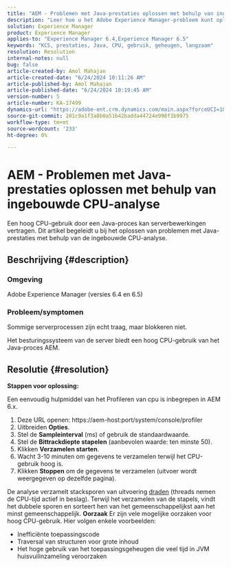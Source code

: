 ```yaml
---
title: "AEM - Problemen met Java-prestaties oplossen met behulp van ingebouwde CPU-analyse"
description: "Leer hoe u het Adobe Experience Manager-probleem kunt oplossen waarbij serverprocessen traag zijn."
solution: Experience Manager
product: Experience Manager
applies-to: "Experience Manager 6.4,Experience Manager 6.5"
keywords: "KCS, prestaties, Java, CPU, gebruik, geheugen, langzaam"
resolution: Resolution
internal-notes: null
bug: false
article-created-by: Amol Mahajan
article-created-date: "6/24/2024 10:11:26 AM"
article-published-by: Amol Mahajan
article-published-date: "6/24/2024 10:19:45 AM"
version-number: 5
article-number: KA-17499
dynamics-url: "https://adobe-ent.crm.dynamics.com/main.aspx?forceUCI=1&pagetype=entityrecord&etn=knowledgearticle&id=cb7c321d-1232-ef11-840a-6045bd02de5c"
source-git-commit: 201c9a1f3a8b0a51b42badda44724e998f1b9975
workflow-type: tm+mt
source-wordcount: '233'
ht-degree: 0%

---
```


# AEM - Problemen met Java-prestaties oplossen met behulp van ingebouwde CPU-analyse


Een hoog CPU-gebruik door een Java-proces kan serverbewerkingen vertragen. Dit artikel begeleidt u bij het oplossen van problemen met Java-prestaties met behulp van de ingebouwde CPU-analyse.

## Beschrijving {#description}


### <b>Omgeving</b>

Adobe Experience Manager (versies 6.4 en 6.5)



### <b>Probleem/symptomen</b>

Sommige serverprocessen zijn echt traag, maar blokkeren niet.

Het besturingssysteem van de server biedt een hoog CPU-gebruik van het Java-proces AEM.


## Resolutie {#resolution}


<b>Stappen voor oplossing:</b>

Een eenvoudig hulpmiddel van het Profileren van cpu is inbegrepen in AEM 6.x.

1. Deze URL openen: https://aem-host:port/system/console/profiler
2. Uitbreiden <b>Opties</b>.
3. Stel de <b>Sampleinterval</b> (ms) of gebruik de standaardwaarde.
4. Stel de <b>Bittrackdiepte stapelen</b> (aanbevolen waarde: ten minste 50).
5. Klikken <b>Verzamelen starten</b>.
6. Wacht 3-10 minuten om gegevens te verzamelen terwijl het CPU-gebruik hoog is.
7. Klikken <b>Stoppen</b> om de gegevens te verzamelen (uitvoer wordt weergegeven op dezelfde pagina).


De analyse verzamelt stacksporen van uitvoering [draden](https://docs.oracle.com/javase/tutorial/essential/concurrency/threads.html) (threads nemen de CPU-tijd actief in beslag). Terwijl het verzamelen van de stapels, vindt het dubbele sporen en sorteert hen van het gemeenschappelijkst aan het minst gemeenschappelijk.
<b>Oorzaak</b>
Er zijn vele mogelijke oorzaken voor hoog CPU-gebruik. Hier volgen enkele voorbeelden:

- Inefficiënte toepassingscode
- Traversal van structuren voor grote inhoud
- Het hoge gebruik van het toepassingsgeheugen die veel tijd in JVM huisvuilinzameling veroorzaken

